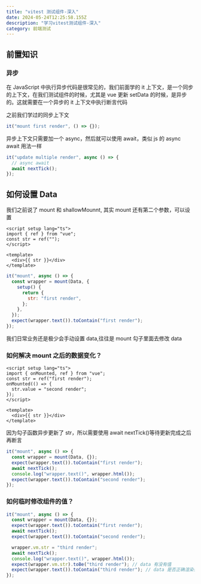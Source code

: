 ```yaml
---
title: "vitest 测试组件-深入"
date: 2024-05-24T12:25:58.155Z
description: "学习vitest测试组件-深入"
category: 前端测试
---
```


## 前置知识

### 异步

在 JavaScript 中执行异步代码是很常见的，我们前面学的 it 上下文，是一个同步的上下文，在我们测试组件的时候，尤其是 vue 更新 setData 的时候，是异步的。这就需要在一个异步的 it 上下文中执行断言代码

之前我们学过的同步上下文

```js
it("mount first render", () => {});
```

异步上下文只需要加一个 async，然后就可以使用 await，类似 js 的 async await 用法一样

```js
it("update multiple render", async () => {
  // async await
  await nextTick();
});
```

## 如何设置 Data

我们之前说了 mount 和 shallowMounnt, 其实 mount 还有第二个参数，可以设置

```vue
<script setup lang="ts">
import { ref } from "vue";
const str = ref("");
</script>

<template>
  <div>{{ str }}</div>
</template>
```

```js
it("mount", async () => {
  const wrapper = mount(Data, {
    setup() {
      return {
        str: "first render",
      };
    },
  });
  expect(wrapper.text()).toContain("first render");
});
```

我们日常业务还是极少会手动设置 data,往往是 mount 勾子里面去修改 data

### 如何解决 mount 之后的数据变化？

```vue
<script setup lang="ts">
import { onMounted, ref } from "vue";
const str = ref("first render");
onMounted(() => {
  str.value = "second render";
});
</script>

<template>
  <div>{{ str }}</div>
</template>
```

因为勾子函数异步更新了 str，所以需要使用 await nextTick()等待更新完成之后再断言

```js
it("mount", async () => {
  const wrapper = mount(Data, {});
  expect(wrapper.text()).toContain("first render");
  await nextTick();
  console.log("wrapper.text()", wrapper.html());
  expect(wrapper.text()).toContain("second render");
});
```

### 如何临时修改组件的值？

```js
it("mount", async () => {
  const wrapper = mount(Data, {});
  expect(wrapper.text()).toContain("first render");
  await nextTick();
  expect(wrapper.text()).toContain("second render");

  wrapper.vm.str = "third render";
  await nextTick();
  console.log("wrapper.text()", wrapper.html());
  expect(wrapper.vm.str).toBe("third render"); // data 有没有值
  expect(wrapper.text()).toContain("third render"); // data 是否正确渲染在页面上
});
```
